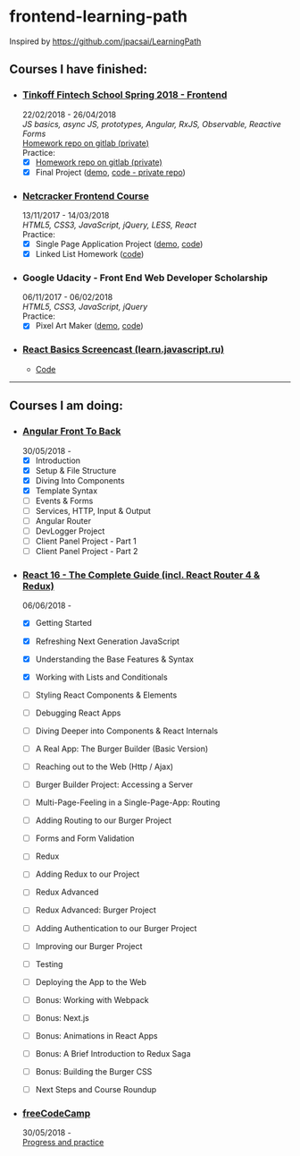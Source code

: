 # frontend-learning-path

Inspired by https://github.com/jpacsai/LearningPath

## Courses I have finished:

- ### [Tinkoff Fintech School Spring 2018 - Frontend](https://fintech.tinkoff.ru/tfschool_spring_2018/frontend)  
  22/02/2018 - 26/04/2018  
   _JS basics, async JS, prototypes, Angular, RxJS, Observable, Reactive Forms_  
  [Homework repo on gitlab (private)](https://gitlab.com/egudkov/javascript)  
  Practice:
  - [x] [Homework repo on gitlab (private)](https://gitlab.com/egudkov/javascript)
  - [x] Final Project ([demo](https://campfire-be355.firebaseapp.com/), [code - private repo](https://gitlab.com/egudkov/campfire))

- ### [Netcracker Frontend Course](http://nn.edu-netcracker.com/)
  13/11/2017 - 14/03/2018  
  _HTML5, CSS3, JavaScript, jQuery, LESS, React_  
  Practice:
  - [x] Single Page Application Project ([demo](https://spalibrary.herokuapp.com), [code](https://github.com/egudkov/library))
  - [x] Linked List Homework ([code](https://github.com/egudkov/nc-frontend-hw))

- ### Google Udacity - Front End Web Developer Scholarship
  06/11/2017 - 06/02/2018  
  _HTML5, CSS3, JavaScript, jQuery_  
  Practice:
  - [x] Pixel Art Maker ([demo](https://egudkov.github.io/pixel-art-maker/), [code](https://github.com/egudkov/pixel-art-maker))

- ### [React Basics Screencast (learn.javascript.ru)](http://learn.javascript.ru/screencast/react)
  - [Code](https://github.com/egudkov/try-out-react)

***
## Courses I am doing:


- ### [Angular Front To Back](https://www.udemy.com/angular-4-front-to-back/)  
  30/05/2018 -  
  - [x] Introduction
  - [x] Setup & File Structure
  - [x] Diving Into Components
  - [x] Template Syntax
  - [ ] Events & Forms
  - [ ] Services, HTTP, Input & Output
  - [ ] Angular Router
  - [ ] DevLogger Project
  - [ ] Client Panel Project - Part 1
  - [ ] Client Panel Project - Part 2

- ### [React 16 - The Complete Guide (incl. React Router 4 & Redux)](https://www.udemy.com/react-the-complete-guide-incl-redux/)  
  06/06/2018 -  
  - [x] Getting Started
  - [x] Refreshing Next Generation JavaScript
  - [x] Understanding the Base Features & Syntax
  - [x] Working with Lists and Conditionals
  - [ ] Styling React Components & Elements
  - [ ] Debugging React Apps
  - [ ] Diving Deeper into Components & React Internals
  - [ ] A Real App: The Burger Builder (Basic Version)
  - [ ] Reaching out to the Web (Http / Ajax)
  - [ ] Burger Builder Project: Accessing a Server
  - [ ] Multi-Page-Feeling in a Single-Page-App: Routing
  - [ ] Adding Routing to our Burger Project
  - [ ] Forms and Form Validation
  - [ ] Redux
  - [ ] Adding Redux to our Project
  - [ ] Redux Advanced
  - [ ] Redux Advanced: Burger Project
  - [ ] Adding Authentication to our Burger Project
  - [ ] Improving our Burger Project
  - [ ] Testing
  - [ ] Deploying the App to the Web
  - [ ] Bonus: Working with Webpack
  - [ ] Bonus: Next.js
  - [ ] Bonus: Animations in React Apps
  - [ ] Bonus: A Brief Introduction to Redux Saga
  - [ ] Bonus: Building the Burger CSS
  - [ ] Next Steps and Course Roundup
  
  
- ### [freeCodeCamp](https://learn.freecodecamp.org/)  
  30/05/2018 -  
  [Progress and practice](https://github.com/egudkov/freeCodeCamp)  


